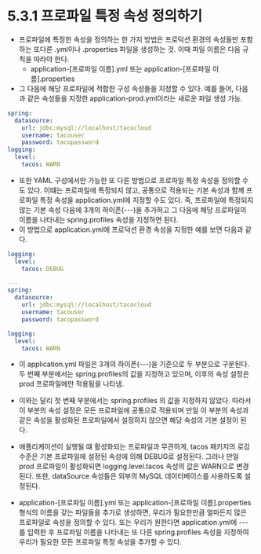 # 5.3.1 프로파일 특정 속성 정의하기
- 프로파일에 특정한 속성을 정의하는 한 가지 방법은 프로덕션 환경의 속성들만 포함하는 또다른 .yml이나 .properties 파일을 생성하는 것. 이때 파일 이름은 다음 규칙을 따라야 한다.
  - application-[프로파일 이름].yml 또는 application-[프로파일 이름].properties
- 그 다음에 해당 프로파일에 적합한 구성 속성들을 지정할 수 있다. 예를 들어, 다음과 같은 속성들을 지정한 application-prod.yml이라는 새로운 파일 생성 가능.
```yaml
spring:
  datasource:
    url: jdbc:mysql://localhost/tacocloud
    username: tacouser
    password: tacopassword
logging:
  level:
    tacos: WARN
```
- 또한 YAML 구성에서만 가능한 또 다른 방법으로 프로파일 특정 속성을 정의할 수도 있다. 이떄는 프로파일에 특정되지 않고, 공통으로 적용되는 기본 속성과 함께 프로파일 특정 속성을 application.yml에 지정할
수도 있다. 즉, 프로파일에 특정되지 않는 기본 속성 다음에 3개의 하이픈(---)을 추가하고 그 다음에 해당 프로파일의 이름을 나타내는 spring.profiles 속성을 지정하면 된다.
- 이 방법으로 application.yml에 프로덕션 환경 속성을 지정한 예를 보면 다음과 같다.
```yaml
logging:
  level:
    tacos: DEBUG

---
spring:
  datasource:
    url: jdbc:mysql://localhost/tacocloud
    username: tacouser
    password: tacopassword

logging:
  level:
    tacos: WARN
```
- 이 application.yml 파일은 3개의 하이픈(---)을 기준으로 두 부분으로 구분된다. 두 번째 부분에서는 spring.profiles의 값을 지정하고 있으며, 이후의 속성 설정은 prod 프로파일에만 적용됨을 나타냄.
- 이와는 달리 첫 번째 부분에서는 spring.profiles 의 값을 지정하지 않았다. 따라서 이 부분의 속성 설정은 모든 프로파일에 공통으로 적용되며 만일 이 부분의 속성과 같은 속성을 활성화된 프로파일에서 설정하지
않으면 해당 속성의 기본 설정이 된다.


- 애플리케이션이 실행될 떄 활성화되는 프로파일과 무관하게, tacos 패키지의 로깅 수준은 기본 프로파일에 설정된 속성에 의해 DEBUG로 설정된다. 그러나 만일 prod 프로파일이 활성화되면 logging.level.tacos
속성의 값은 WARN으로 변경된다. 또한, dataSource 속성들은 외부의 MySQL 데이터베이스를 사용하도록 설정된다.
- application-[프로파일 이름].yml 또는 application-[프로파일 이름].properties 형식의 이름을 갖는 파일들을 추가로 생성하면, 우리가 필요한만큼 얼마든지 많은 프로파일로 속성을 정의할 수 있다. 또는
우리가 원한다면 application.yml에 ---를 입력한 후 프로파일 이름을 나타내는 또 다른 spring.profiles 속성을 지정하여 우리가 필요한 모든 프로파일 특정 속성을 추가할 수 있다.
